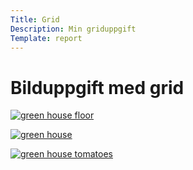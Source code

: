 ```yaml
---
Title: Grid
Description: Min griduppgift
Template: report
---
```


<h1>Bilduppgift med grid</h1>

<div class="kmom-box">
<p><a href="image/greenhouse-flooring-rocks.jpg" target="_blank"><picture>
    <source media="(min-width: 668px)" srcset="image/greenhouse-flooring-rocks.jpg?w=200&h=200&crop-to-fit&nc">
    <source media="(min-width: 376px)" srcset="image/greenhouse-flooring-rocks.jpg?w=150&h=150&crop-to-fit&nc">
    <img src="image/greenhouse-flooring-rocks.jpg?w=100&h=100&crop-to-fit&nc" alt="green house floor">
</picture></p>
<p><i class="fas fa-arrow-circle-right"></i></a></p>
</div>

<div class="kmom-box">
<p><a href="image/greenhouse-glass-aluminum.png" target="_blank"><picture>
    <source media="(min-width: 668px)" srcset="image/greenhouse-glass-aluminum.png?w=200&h=200&crop-to-fit&nc">
    <source media="(min-width: 376px)" srcset="image/greenhouse-glass-aluminum.png?w=150&h=150&crop-to-fit&nc">
    <img src="image/greenhouse-glass-aluminum.png?w=100&h=100&crop-to-fit&nc" alt="green house">
</picture></p>
<p><i class="fas fa-arrow-circle-right"></i></a></p>
</div>

<div class="kmom-box">
<p><a href="image/greenhouse-grow-tomatoes.png" target="_blank"><picture>
    <source media="(min-width: 668px)" srcset="image/greenhouse-grow-tomatoes.png?w=200&h=200&crop-to-fit&nc">
    <source media="(min-width: 376px)" srcset="image/greenhouse-grow-tomatoes.png?w=150&h=150&crop-to-fit&nc">
    <img src="image/greenhouse-grow-tomatoes.png?w=100&h=100&crop-to-fit&nc" alt="green house tomatoes">
</picture></p>
<p><i class="fas fa-arrow-circle-right"></i></a></p>
</div>
